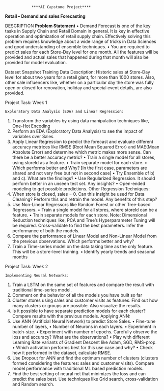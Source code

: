                 ****AI Capstone Project****
**Retail – Demand and sales Forecasting** 

DESCRIPTION
**Problem Statement**
      •	Demand Forecast is one of the key tasks in Supply Chain and Retail Domain in general. It is key in effective operation and optimization of retail supply      chain. Effectively solving this problem requires knowledge about a wide range of tricks in Data Sciences and good understanding of ensemble techniques. 
      •	You are required to predict sales for each Store-Day level for one month. All the features will be provided and actual sales that happened during that month will also be provided for model evaluation. 

Dataset Snapshot
Training Data Description: Historic sales at Store-Day level for about two years for a retail giant, for more than 1000 stores. Also, other sale influencers like, whether on a particular day the store was fully open or closed for renovation, holiday and special event details, are also provided. 
 
 
Project Task: Week 1

    Exploratory Data Analysis (EDA) and Linear Regression:
1.	Transform the variables by using data manipulation techniques like, One-Hot Encoding 
2.	Perform an EDA (Exploratory Data Analysis) to see the impact of variables over Sales.
3.	Apply Linear Regression to predict the forecast and evaluate different accuracy metrices like RMSE (Root Mean Squared Error) and MAE(Mean Absolute Error) and determine which metric makes more sense. Can there be a better accuracy metric?
•	Train a single model for all stores, using storeId as a feature.
•	Train separate model for each store.
•	Which performs better and Why? [In the first case, parameters are shared and not very free but not in second case]
•	Try Ensemble of b) and c). What are the findings?
•	Use Regularized Regression. It should perform better in an unseen test set. Any insights?
•	Open-ended modeling to get possible predictions.
    Other Regression Techniques:
4.	When store is closed, sales = 0. Can this insight be used for Data Cleaning? Perform this and retrain the model. Any benefits of this step?
5.	Use Non-Linear Regressors like Random Forest or other Tree-based Regressors.
•	Train a single model for all stores, where storeId can be a feature.
•	Train separate models for each store.
Note: Dimensional Reduction techniques like, PCA and Tree’s Hyperparameter Tuning will be required. Cross-validate to find the best parameters. Infer the performance of both the models. 
6.	Compare the performance of Linear Model and Non-Linear Model from the previous observations. Which performs better and why?
7.	Train a Time-series model on the data taking time as the only feature. This will be a store-level training.
•	Identify yearly trends and seasonal months
 
Project Task: Week 2

    Implementing Neural Networks:
1.	Train a LSTM on the same set of features and compare the result with traditional time-series model.
2.	Comment on the behavior of all the models you have built so far
3.	Cluster stores using sales and customer visits as features. Find out how many clusters or groups are possible. Also visualize the results.
4.	Is it possible to have separate prediction models for each cluster? Compare results with the previous models.
Applying ANN:
5.	Use ANN (Artificial Neural Network) to predict Store Sales.
•	Fine-tune number of layers,
•	Number of Neurons in each layers.
•	Experiment in batch-size.
•	Experiment with number of epochs. Carefully observe the loss and accuracy? What are the observations?
•	Play with different  Learning Rate  variants of Gradient Descent like Adam, SGD, RMS-prop.
•	Which activation performs best for this use case and why?
•	Check how it performed in the dataset, calculate RMSE.
6.	Use Dropout for ANN and find the optimum number of clusters (clusters formed considering the features: sales and customer visits). Compare model performance with traditional ML based prediction models. 
7.	Find the best setting of neural net that minimizes the loss and can predict the sales best. Use techniques like Grid search, cross-validation and Random search.
